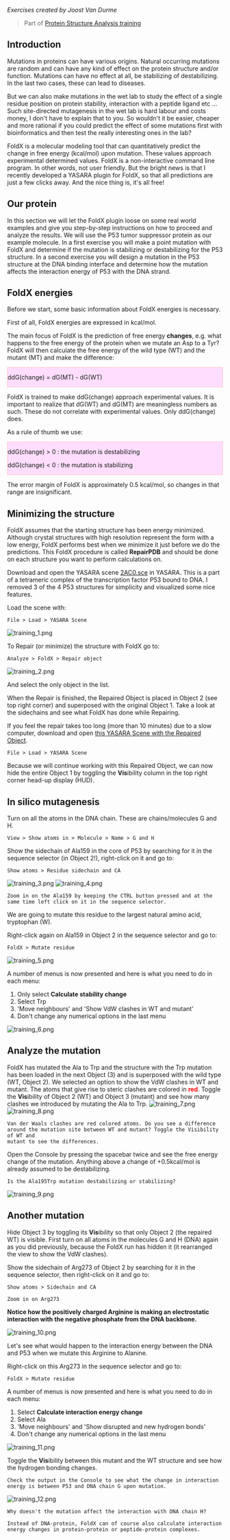 <i>Exercises created by Joost Van Durme</i>

> Part of [Protein Structure Analysis
> training](Protein_Structure_Analysis_training "wikilink")

## Introduction

Mutations in proteins can have various origins. Natural occurring
mutations are random and can have any kind of effect on the protein
structure and/or function. Mutations can have no effect at all, be
stabilizing of destabilizing. In the last two cases, these can lead to
diseases.

But we can also make mutations in the wet lab to study the effect of a
single residue position on protein stability, interaction with a peptide
ligand etc ... Such site-directed mutagenesis in the wet lab is hard
labour and costs money, I don't have to explain that to you. So wouldn't
it be easier, cheaper and more rational if you could predict the effect
of some mutations first with bioinformatics and then test the really
interesting ones in the lab?

FoldX is a molecular modeling tool that can quantitatively predict the
change in free energy (kcal/mol) upon mutation. These values approach
experimental determined values. FoldX is a non-interactive command line
program. In other words, not user friendly. But the bright news is that
I recently developed a YASARA plugin for FoldX, so that all predictions
are just a few clicks away. And the nice thing is, it's all free\!

## Our protein

In this section we will let the FoldX plugin loose on some real world
examples and give you step-by-step instructions on how to proceed and
analyze the results. We will use the P53 tumor suppressor protein as our
example molecule. In a first exercise you will make a point mutation
with FoldX and determine if the mutation is stabilizing or destabilizing
for the P53 structure. In a second exercise you will design a mutation
in the P53 structure at the DNA binding interface and determine how the
mutation affects the interaction energy of P53 with the DNA strand.

## FoldX energies

Before we start, some basic information about FoldX energies is
necessary.

First of all, FoldX energies are expressed in kcal/mol.

The main focus of FoldX is the prediction of free energy **changes**,
e.g. what happens to the free energy of the protein when we mutate an
Asp to a Tyr? FoldX will then calculate the free energy of the wild type
(WT) and the mutant (MT) and make the difference:

<div style="background:#FFDDFF;border:1px solid #FFC0CB;">

ddG(change) = dG(MT) - dG(WT)

</div>

FoldX is trained to make ddG(change) approach experimental values. It is
important to realize that dG(WT) and dG(MT) are meaningless numbers as
such. These do not correlate with experimental values. Only ddG(change)
does.

As a rule of thumb we use:

<div style="background:#FFDDFF;border:1px solid #FFC0CB;">

ddG(change) \> 0 : the mutation is destabilizing

ddG(change) \< 0 : the mutation is stabilizing

</div>

The error margin of FoldX is approximately 0.5 kcal/mol, so changes in
that range are insignificant.

## Minimizing the structure

FoldX assumes that the starting structure has been energy minimized.
Although crystal structures with high resolution represent the form with
a low energy, FoldX performs best when we minimize it just before we do
the predictions. This FoldX procedure is called **RepairPDB** and should
be done on each structure you want to perform calculations on.

Download and open the YASARA scene [2AC0.sce](Media:2AC0.sce "wikilink")
in YASARA. This is a part of a tetrameric complex of the transcription
factor P53 bound to DNA. I removed 3 of the 4 P53 structures for
simplicity and visualized some nice features.

Load the scene with:

    File > Load > YASARA Scene

![training_1.png](training_1.png "training_1.png")

To Repair (or minimize) the structure with FoldX go to:

    Analyze > FoldX > Repair object

![training_2.png](training_2.png "training_2.png")

And select the only object in the list.

When the Repair is finished, the Repaired Object is placed in Object 2
(see top right corner) and superposed with the original Object 1. Take a
look at the sidechains and see what FoldX has done while Repairing.

If you feel the repair takes too long (more than 10 minutes) due to a
slow computer, download and open [this YASARA Scene with the Repaired
Object](Media:2AC0_Repaired.sce "wikilink").

    File > Load > YASARA Scene

Because we will continue working with this Repaired Object, we can now
hide the entire Object 1 by toggling the **Vis**ibility column in the
top right corner head-up display (HUD).

## In silico mutagenesis

Turn on all the atoms in the DNA chain. These are chains/molecules G and
H.

    View > Show atoms in > Molecule > Name > G and H

Show the sidechain of Ala159 in the core of P53 by searching for it in
the sequence selector (in Object 2\!), right-click on it and go to:

    Show atoms > Residue sidechain and CA

![training_3.png](training_3.png "training_3.png")
![training_4.png](training_4.png
    "training_4.png")

    Zoom in on the Ala159 by keeping the CTRL button pressed and at the same time left click on it in the sequence selector.

We are going to mutate this residue to the largest natural amino acid,
tryptophan (W).

Right-click again on Ala159 in Object 2 in the sequence selector and go
to:

    FoldX > Mutate residue

![training_5.png](training_5.png "training_5.png")

A number of menus is now presented and here is what you need to do in
each menu:

1.  Only select **Calculate stability change**
2.  Select Trp
3.  'Move neighbours' and 'Show VdW clashes in WT and mutant'
4.  Don't change any numerical options in the last menu

![training_6.png](training_6.png "training_6.png")

## Analyze the mutation

FoldX has mutated the Ala to Trp and the structure with the Trp mutation
has been loaded in the next Object (3) and is superposed with the wild
type (WT, Object 2). We selected an option to show the VdW clashes in WT
and mutant. The atoms that give rise to steric clashes are colored in
<span style="color:red">**red**</span>. Toggle the **Vis**ibility of
Object 2 (WT) and Object 3 (mutant) and see how many clashes we
introduced by mutating the Ala to Trp.
![training_7.png](training_7.png "training_7.png")
![training_8.png](training_8.png
    "training_8.png")

    Van der Waals clashes are red colored atoms. Do you see a difference around the mutation site between WT and mutant? Toggle the Visibility of WT and
    mutant to see the differences.

Open the Console by pressing the spacebar twice and see the free energy
change of the mutation. Anything above a change of +0.5kcal/mol is
already assumed to be destabilizing.

    Is the Ala195Trp mutation destabilizing or stabilizing?

![training_9.png](training_9.png "training_9.png")

## Another mutation

Hide Object 3 by toggling its **Vis**ibility so that only Object 2 (the
repaired WT) is visible.
First turn on all atoms in the molecules G and H (DNA) again as you did
previously, because the FoldX run has hidden it (it rearranged the view
to show the VdW clashes).

Show the sidechain of Arg273 of Object 2 by searching for it in the
sequence selector, then right-click on it and go to:

    Show atoms > Sidechain and CA

    Zoom in on Arg273

**Notice how the positively charged Arginine is making an electrostatic
interaction with the negative phosphate from the DNA backbone.**

![training_10.png](training_10.png "training_10.png")

Let's see what would happen to the interaction energy between the DNA
and P53 when we mutate this Arginine to Alanine.

Right-click on this Arg273 in the sequence selector and go to:

    FoldX > Mutate residue

A number of menus is now presented and here is what you need to do in
each menu:

1.  Select **Calculate interaction energy change**
2.  Select Ala
3.  'Move neighbours' and 'Show disrupted and new hydrogen bonds'
4.  Don't change any numerical options in the last menu

![training_11.png](training_11.png "training_11.png")

Toggle the **Vis**ibility between this mutant and the WT structure and
see how the hydrogen bonding
    changes.

    Check the output in the Console to see what the change in interaction energy is between P53 and DNA chain G upon mutation.

![training_12.png](training_12.png
    "training_12.png")

    Why doesn't the mutation affect the interaction with DNA chain H?

    Instead of DNA-protein, FoldX can of course also calculate interaction energy changes in protein-protein or peptide-protein complexes.